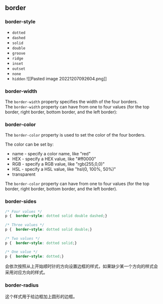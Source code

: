 ## border

### border-style

- `dotted` 
- `dashed`
- `solid`
- `double`
- `groove`
- `ridge`
- `inset`
- `outset`
- `none`
- `hidden`
![[Pasted image 20221207092604.png]]

### border-width

The `border-width` property specifies the width of the four borders.
The `border-width` property can have from one to four values (for the top border, right border, bottom border, and the left border):

### border-color

The `border-color` property is used to set the color of the four 
borders.

The color can be set by:

-   name - specify a color name, like "red"
-   HEX - specify a HEX value, like "#ff0000"
-   RGB - specify a RGB value, like "rgb(255,0,0)"
-   HSL - specify a HSL value, like "hsl(0, 100%, 50%)"
-   transparent

The `border-color` property can have from one to four values (for the top border, right border, bottom border, and the left border).


### border-sides

```css
/* Four values */  
p {  border-style: dotted solid double dashed;}  
  
/* Three values */  
p {  border-style: dotted solid double;}  
  
/* Two values */  
p {  border-style: dotted solid;}  
  
/* One value */  
p {  border-style: dotted;}
```

会依次按照从上开始顺时针的方向设置边框的样式，如果缺少某一个方向的样式会采用对应方向的样式。

### border-radius

这个样式用于给边框加上圆形的边框。
